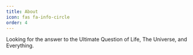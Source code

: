 ```yaml
---
title: About
icon: fas fa-info-circle
order: 4
---
```


Looking for the answer to the Ultimate Question of Life, The Universe, and Everything.
